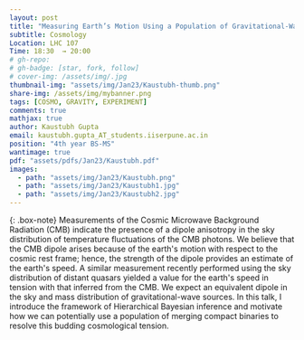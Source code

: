 ```yaml
---
layout: post
title: "Measuring Earth’s Motion Using a Population of Gravitational-Wave Sources"
subtitle: Cosmology 
Location: LHC 107
Time: 18:30  → 20:00
# gh-repo:
# gh-badge: [star, fork, follow]
# cover-img: /assets/img/.jpg
thumbnail-img: "assets/img/Jan23/Kaustubh-thumb.png"
share-img: /assets/img/mybanner.png
tags: [COSMO, GRAVITY, EXPERIMENT]
comments: true
mathjax: true
author: Kaustubh Gupta
email: kaustubh.gupta_AT_students.iiserpune.ac.in
position: "4th year BS-MS"
wantimage: true
pdf: "assets/pdfs/Jan23/Kaustubh.pdf"
images:
  - path: "assets/img/Jan23/Kaustubh.png"
  - path: "assets/img/Jan23/Kaustubh1.jpg"
  - path: "assets/img/Jan23/Kaustubh2.jpg"
---
```

{: .box-note}
Measurements of the Cosmic Microwave Background Radiation (CMB) indicate the presence of a dipole anisotropy in the sky distribution of temperature fluctuations of the CMB photons. We believe that the CMB dipole arises because of the earth's motion with respect to the cosmic rest frame; hence, the strength of the dipole provides an estimate of the earth's speed. A similar measurement recently performed using the sky distribution of distant quasars yielded a value for the earth's speed in tension with that inferred from the CMB. We expect an equivalent dipole in the sky and mass distribution of gravitational-wave sources. In this talk, I introduce the framework of Hierarchical Bayesian inference and motivate how we can potentially use a population of merging compact binaries to resolve this budding cosmological tension.